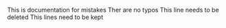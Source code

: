 This is documentation for mistakes
Ther are no  typos
This line needs to be deleted 
This lines need to be kept